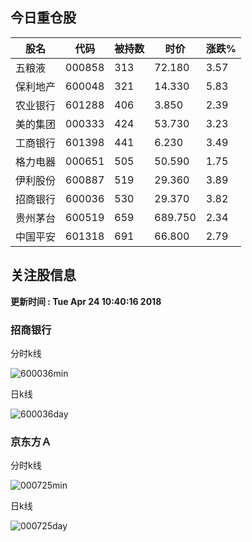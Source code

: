 
## 今日重仓股 

|股名|代码|被持数|时价|涨跌%|
|---|---|---|---|---|
|五粮液|000858|313|72.180|3.57|
|保利地产|600048|321|14.330|5.83|
|农业银行|601288|406|3.850|2.39|
|美的集团|000333|424|53.730|3.23|
|工商银行|601398|441|6.230|3.49|
|格力电器|000651|505|50.590|1.75|
|伊利股份|600887|519|29.360|3.89|
|招商银行|600036|530|29.370|3.82|
|贵州茅台|600519|659|689.750|2.34|
|中国平安|601318|691|66.800|2.79|

## 关注股信息
**更新时间 : Tue Apr 24 10:40:16 2018**
### 招商银行 
分时k线

![600036min](http://image.sinajs.cn/newchart/min/n/sh600036.gif)

日k线

![600036day](http://image.sinajs.cn/newchart/daily/n/sh600036.gif)

### 京东方Ａ 
分时k线

![000725min](http://image.sinajs.cn/newchart/min/n/sz000725.gif)

日k线

![000725day](http://image.sinajs.cn/newchart/daily/n/sz000725.gif)
